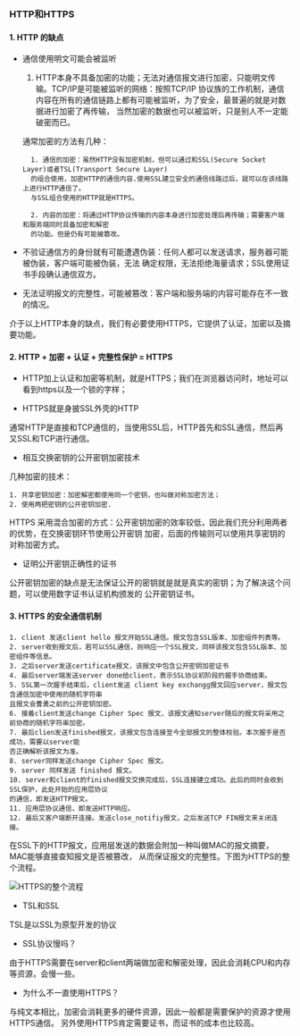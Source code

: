 ### HTTP和HTTPS

#### 1. HTTP 的缺点

- 通信使用明文可能会被监听

    1. HTTP本身不具备加密的功能；无法对通信报文进行加密，只能明文传输。TCP/IP是可能被监听的网络：按照TCP/IP
    协议族的工作机制，通信内容在所有的通信链路上都有可能被监听，为了安全，最普遍的就是对数据进行加密了再传输，
    当然加密的数据也可以被监听，只是别人不一定能破密而已。
    
    通常加密的方法有几种：
    
        1. 通信的加密：虽然HTTP没有加密机制，但可以通过和SSL(Secure Socket Layer)或者TSL(Transport Secure Layer)
        的组合使用，加密HTTP的通信内容.使用SSL建立安全的通信线路过后，就可以在该线路上进行HTTP通信了。
        与SSL组合使用的HTTP就是HTTPS。
        
        2. 内容的加密：将通过HTTP协议传输的内容本身进行加密处理后再传输；需要客户端和服务端同时具备加密和解密
        的功能。但是仍有可能被篡改。
        
- 不验证通信方的身份就有可能遭遇伪装：任何人都可以发送请求，服务器可能被伪装，客户端可能被伪装，无法
    确定权限，无法拒绝海量请求；SSL使用证书手段确认通信双方。
    
-  无法证明报文的完整性，可能被篡改：客户端和服务端的内容可能存在不一致的情况。
    
 介于以上HTTP本身的缺点，我们有必要使用HTTPS，它提供了认证，加密以及摘要功能。
 
 #### 2. HTTP + 加密 + 认证 + 完整性保护 = HTTPS
 
- HTTP加上认证和加密等机制，就是HTTPS；我们在浏览器访问时，地址可以看到https以及一个锁的字样；

- HTTPS就是身披SSL外壳的HTTP

通常HTTP是直接和TCP通信的，当使用SSL后，HTTP首先和SSL通信，然后再又SSL和TCP进行通信。

- 相互交换密钥的公开密钥加密技术

几种加密的技术：
    
    1. 共享密钥加密：加密解密都使用同一个密钥，也叫做对称加密方法；
    2. 使用两把密钥的公开密钥加密.
    
HTTPS 采用混合加密的方式：公开密钥加密的效率较低，因此我们充分利用两者的优势，在交换密钥环节使用公开密钥
加密，后面的传输则可以使用共享密钥的对称加密方式。

- 证明公开密钥正确性的证书

公开密钥加密的缺点是无法保证公开的密钥就是就是真实的密钥；为了解决这个问题，可以使用数字证书认证机构颁发的
公开密钥证书。

#### 3. HTTPS 的安全通信机制

    1. client 发送client hello 报文开始SSL通信。报文包含SSL版本、加密组件列表等。
    2. server收到报文后，若可以SSL通信，则响应一个SSL报文，同样该报文包含SSL版本、加密组件等信息。
    3. 之后server发送certificate报文，该报文中包含公开密钥加密证书
    4. 最后server端发送server done给client，表示SSL协议初阶段的握手协商结束。
    5. SSL第一次握手结束后，client发送 client key exchangg报文回应server，报文包含通信加密中使用的随机字符串
    且报文会曹勇之前的公开密钥加密。
    6. 接着client发送change Cipher Spec 报文，该报文通知server随后的报文将采用之前协商的随机字符串加密。
    7. 最后clien发送finished报文，该报文包含连接至今全部报文的整体校验。本次握手是否成功，需要以server能
    否正确解析该报文为准。
    8. server同样发送change Cipher Spec 报文。
    9. server 同样发送 finished 报文。
    10. server和client的finished报文交换完成后，SSL连接建立成功。此后的同时会收到SSL保护，此处开始的应用层协议
    的通信，即发送HTTP报文。
    11. 应用层协议通信，即发送HTTP响应。
    12. 最后又客户端断开连接。发送close_notifiy报文，之后发送TCP FIN报文来关闭连接。
    
 在SSL下的HTTP报文，应用层发送的数据会附加一种叫做MAC的报文摘要，MAC能够直接查知报文是否被篡改，
 从而保证报文的完整性。下图为HTTPS的整个流程。
 
 ![HTTPS的整个流程]()
 
 - TSL和SSL
 
 TSL是以SSL为原型开发的协议
 
 - SSL协议慢吗？
 
 由于HTTPS需要在server和client两端做加密和解密处理，因此会消耗CPU和内存等资源，会慢一些。
 
 - 为什么不一直使用HTTPS？
 
 与纯文本相比，加密会消耗更多的硬件资源，因此一般都是需要保护的资源才使用HTTPS通信。
 另外使用HTTPS肯定需要证书，而证书的成本也比较高。
 